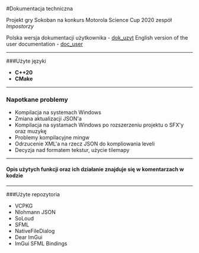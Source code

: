 #Dokumentacja techniczna

Projekt gry Sokoban na konkurs Motorola Science Cup 2020 
zespół *Impostorzy*

Polska wersja dokumentacji użytkownika - [dok_uzyt](./dok_uzyt.md)
English version of the user documentation - [doc_user](./doc_user.md)

***
###Użyte języki 
- **C++20**
- **CMake**


***

### Napotkane problemy

- Kompilacja na systemach Windows
- Zmiana aktualizacji JSON'a
- Kompilacja na systamach Windows po rozszerzeniu projektu o SFX'y oraz muzykę
- Problemy kompilacyjne mingw
- Odrzucenie XML'a na rzecz JSON do kompliowania leveli
- Decyzja nad formatem tekstur, użycie tilemapy

***

#### Opis użytych funkcji oraz ich działanie znajduje się w komentarzach w kodzie 

***

###Użyte repozytoria

- VCPKG
- Nlohmann JSON
- SoLoud
- SFML
- NativeFileDialog
- Dear ImGui 
- ImGui SFML Bindings
